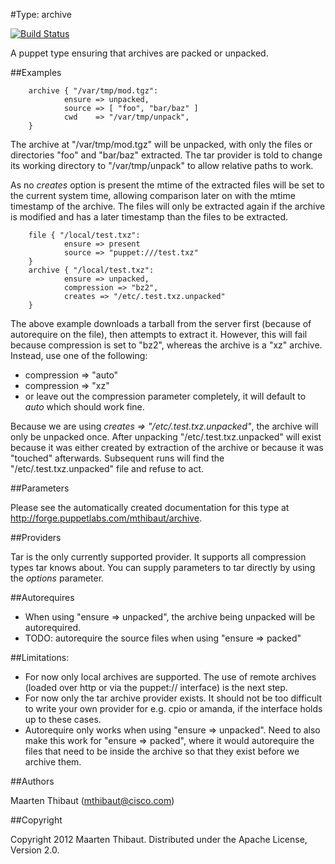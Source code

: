 #Type: archive

[![Build Status](https://travis-ci.org/mthibaut/puppet-archive.png?branch=master)](https://travis-ci.org/mthibaut/puppet-archive)

A puppet type ensuring that archives are packed or unpacked. 

##Examples

        archive { "/var/tmp/mod.tgz":
                ensure => unpacked,
                source => [ "foo", "bar/baz" ]
                cwd    => "/var/tmp/unpack",
        }

The archive at "/var/tmp/mod.tgz" will be unpacked, with only the files or directories "foo" and "bar/baz" extracted. The tar provider is told to change its working directory to "/var/tmp/unpack" to allow relative paths to work.

As no *creates* option is present the mtime of the extracted files will be set to the current system time, allowing comparison later on with the mtime timestamp of the archive. The files will only be extracted again if the archive is modified and has a later timestamp than the files to be extracted.


        file { "/local/test.txz":
                ensure => present
                source => "puppet:///test.txz"
        }
        archive { "/local/test.txz":
                ensure => unpacked,
                compression => "bz2",
                creates => "/etc/.test.txz.unpacked"
        }

The above example downloads a tarball from the server first (because of autorequire on the file), then attempts to extract it. However, this will fail because compression is set to "bz2", whereas the archive is a "xz" archive. Instead, use one of the following:

* compression => "auto"
* compression => "xz"
* or leave out the compression parameter completely, it will default to *auto* which should work fine.

Because we are using *creates => "/etc/.test.txz.unpacked"*, the archive will only be unpacked once. After unpacking "/etc/.test.txz.unpacked" will exist because it was either created by extraction of the archive or because it was "touched" afterwards. Subsequent runs will find the "/etc/.test.txz.unpacked" file and refuse to act.

##Parameters

Please see the automatically created documentation for this type at http://forge.puppetlabs.com/mthibaut/archive.

##Providers

Tar is the only currently supported provider. It supports all compression types tar knows about. You can supply parameters to tar directly by using the *options* parameter.

##Autorequires

* When using "ensure => unpacked", the archive being unpacked will be autorequired.
* TODO: autorequire the source files when using "ensure => packed"

##Limitations:
* For now only local archives are supported. The use of remote archives (loaded over http or via the puppet:// interface) is the next step.
* For now only the tar archive provider exists. It should not be too difficult to write your own provider for e.g. cpio or amanda, if the interface holds up to these cases.
* Autorequire only works when using "ensure => unpacked". Need to also make this work for "ensure => packed", where it would autorequire the files that need to be inside the archive so that they exist before we archive them.

##Authors

Maarten Thibaut (<mthibaut@cisco.com>)

##Copyright

Copyright 2012 Maarten Thibaut. Distributed under the Apache License,
Version 2.0.
